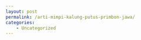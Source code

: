 ```yaml
---
layout: post
permalink: /arti-mimpi-kalung-putus-primbon-jawa/
categories:
    - Uncategorized
---
```


